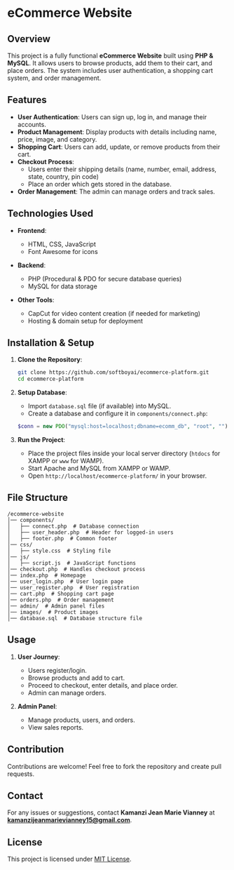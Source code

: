 # eCommerce Website

## Overview
This project is a fully functional **eCommerce Website** built using **PHP & MySQL**. It allows users to browse products, add them to their cart, and place orders. The system includes user authentication, a shopping cart system, and order management.

## Features
- **User Authentication**: Users can sign up, log in, and manage their accounts.
- **Product Management**: Display products with details including name, price, image, and category.
- **Shopping Cart**: Users can add, update, or remove products from their cart.
- **Checkout Process**:
  - Users enter their shipping details (name, number, email, address, state, country, pin code)
  - Place an order which gets stored in the database.
- **Order Management**: The admin can manage orders and track sales.

## Technologies Used
- **Frontend**:
  - HTML, CSS, JavaScript
  - Font Awesome for icons
  
- **Backend**:
  - PHP (Procedural & PDO for secure database queries)
  - MySQL for data storage
  
- **Other Tools**:
  - CapCut for video content creation (if needed for marketing)
  - Hosting & domain setup for deployment

## Installation & Setup
1. **Clone the Repository**:
   ```sh
   git clone https://github.com/softboyai/ecommerce-platform.git
   cd ecommerce-platform
   ```

2. **Setup Database**:
   - Import `database.sql` file (if available) into MySQL.
   - Create a database and configure it in `components/connect.php`:
   ```php
   $conn = new PDO("mysql:host=localhost;dbname=ecomm_db", "root", "");
   ```

3. **Run the Project**:
   - Place the project files inside your local server directory (`htdocs` for XAMPP or `www` for WAMP).
   - Start Apache and MySQL from XAMPP or WAMP.
   - Open `http://localhost/ecommerce-platform/` in your browser.

## File Structure
```
/ecommerce-website
│── components/
│   ├── connect.php  # Database connection
│   ├── user_header.php  # Header for logged-in users
│   ├── footer.php  # Common footer
│── css/
│   ├── style.css  # Styling file
│── js/
│   ├── script.js  # JavaScript functions
│── checkout.php  # Handles checkout process
│── index.php  # Homepage
│── user_login.php  # User login page
│── user_register.php  # User registration
│── cart.php  # Shopping cart page
│── orders.php  # Order management
│── admin/  # Admin panel files
│── images/  # Product images
│── database.sql  # Database structure file
```

## Usage
1. **User Journey**:
   - Users register/login.
   - Browse products and add to cart.
   - Proceed to checkout, enter details, and place order.
   - Admin can manage orders.

2. **Admin Panel**:
   - Manage products, users, and orders.
   - View sales reports.

## Contribution
Contributions are welcome! Feel free to fork the repository and create pull requests.

## Contact
For any issues or suggestions, contact **Kamanzi Jean Marie Vianney** at **kamanzijeanmarievianney15@gmail.com**.

## License
This project is licensed under [MIT License](LICENSE).

